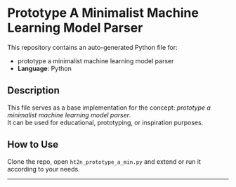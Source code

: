 # Prototype A Minimalist Machine Learning Model Parser

This repository contains an auto-generated Python file for:

- prototype a minimalist machine learning model parser
- **Language**: Python

## Description

This file serves as a base implementation for the concept: *prototype a minimalist machine learning model parser*.  
It can be used for educational, prototyping, or inspiration purposes.

## How to Use

Clone the repo, open `ht2n_prototype_a_min.py` and extend or run it according to your needs.

---


